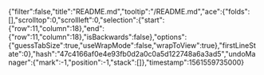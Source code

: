 {"filter":false,"title":"README.md","tooltip":"/README.md","ace":{"folds":[],"scrolltop":0,"scrollleft":0,"selection":{"start":{"row":11,"column":18},"end":{"row":11,"column":18},"isBackwards":false},"options":{"guessTabSize":true,"useWrapMode":false,"wrapToView":true},"firstLineState":0},"hash":"47c4166af0e4e93fb0d2a0c0a5d122748a6a3ad5","undoManager":{"mark":-1,"position":-1,"stack":[]},"timestamp":1561559735000}